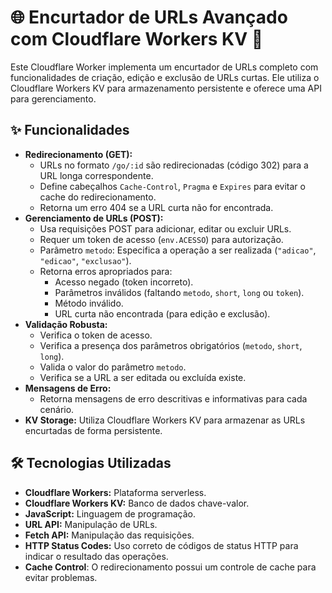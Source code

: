 # 🌐 Encurtador de URLs Avançado com Cloudflare Workers KV 🚀

Este Cloudflare Worker implementa um encurtador de URLs completo com funcionalidades de criação, edição e exclusão de URLs curtas. Ele utiliza o Cloudflare Workers KV para armazenamento persistente e oferece uma API para gerenciamento.

## ✨ Funcionalidades

*   **Redirecionamento (GET):**
    *   URLs no formato `/go/:id` são redirecionadas (código 302) para a URL longa correspondente.
    *   Define cabeçalhos `Cache-Control`, `Pragma` e `Expires` para evitar o cache do redirecionamento.
    *   Retorna um erro 404 se a URL curta não for encontrada.
*   **Gerenciamento de URLs (POST):**
    *   Usa requisições POST para adicionar, editar ou excluir URLs.
    *   Requer um token de acesso (`env.ACESSO`) para autorização.
    *   Parâmetro `metodo`: Especifica a operação a ser realizada (`"adicao"`, `"edicao"`, `"exclusao"`).
    *   Retorna erros apropriados para:
        *   Acesso negado (token incorreto).
        *   Parâmetros inválidos (faltando `metodo`, `short`, `long` ou `token`).
        *   Método inválido.
        *   URL curta não encontrada (para edição e exclusão).
*   **Validação Robusta:**
    *   Verifica o token de acesso.
    *   Verifica a presença dos parâmetros obrigatórios (`metodo`, `short`, `long`).
    *   Valida o valor do parâmetro `metodo`.
    *   Verifica se a URL a ser editada ou excluída existe.
*   **Mensagens de Erro:**
    *   Retorna mensagens de erro descritivas e informativas para cada cenário.
*   **KV Storage:** Utiliza Cloudflare Workers KV para armazenar as URLs encurtadas de forma persistente.

## 🛠️ Tecnologias Utilizadas

*   **Cloudflare Workers:** Plataforma serverless.
*   **Cloudflare Workers KV:** Banco de dados chave-valor.
*   **JavaScript:** Linguagem de programação.
*   **URL API:** Manipulação de URLs.
*   **Fetch API:** Manipulação das requisições.
*   **HTTP Status Codes:** Uso correto de códigos de status HTTP para indicar o resultado das operações.
* **Cache Control**: O redirecionamento possui um controle de cache para evitar problemas.
